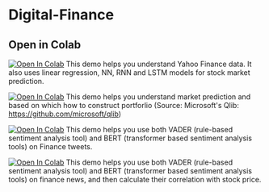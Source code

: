 # Digital-Finance


## Open in Colab

[![Open In Colab](https://colab.research.google.com/assets/colab-badge.svg)](https://colab.research.google.com/github/yiding2022/Digital-Finance/blob/main/stock%20market%20prediction.ipynb)
This demo helps you understand Yahoo Finance data. It also uses linear regression, NN, RNN and LSTM models for stock market prediction.


[![Open In Colab](https://colab.research.google.com/assets/colab-badge.svg)](https://colab.research.google.com/github/yiding2022/Digital-Finance/blob/main/Qlib.ipynb)
This demo helps you understand market prediction and based on which how to construct portforlio (Source: Microsoft's Qlib: https://github.com/microsoft/qlib)


[![Open In Colab](https://colab.research.google.com/assets/colab-badge.svg)](https://colab.research.google.com/github/yiding2022/Digital-Finance/blob/main/sentiment%20analysis.ipynb)
This demo helps you use both VADER (rule-based sentiment analysis tool) and BERT (transformer based sentiment analysis tools) on Finance tweets. 

[![Open In Colab](https://colab.research.google.com/assets/colab-badge.svg)](https://colab.research.google.com/github/yiding2022/Digital-Finance/blob/main/Sentiments_and_Correlation_with_Stock_Price.ipynb)
This demo helps you use both VADER (rule-based sentiment analysis tool) and BERT (transformer based sentiment analysis tools) on finance news, and then calculate their correlation with stock price. 


